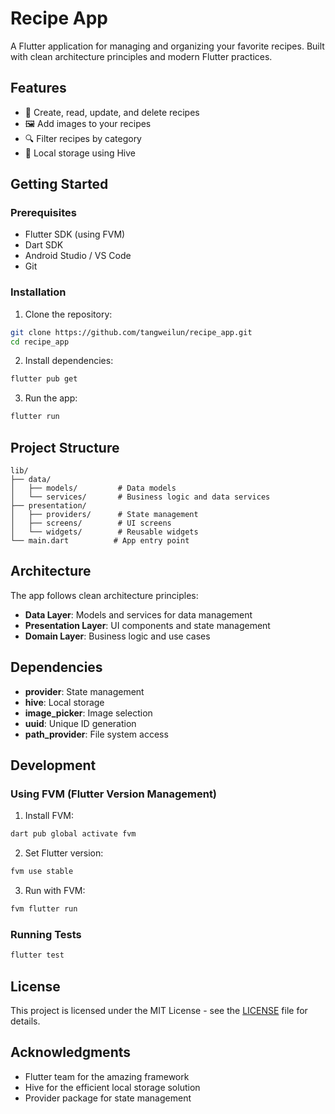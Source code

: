# Recipe App

A Flutter application for managing and organizing your favorite recipes. Built with clean architecture principles and modern Flutter practices.

## Features

- 📱 Create, read, update, and delete recipes
- 🖼️ Add images to your recipes
- 🔍 Filter recipes by category
- 💾 Local storage using Hive

## Getting Started

### Prerequisites

- Flutter SDK (using FVM)
- Dart SDK
- Android Studio / VS Code
- Git

### Installation

1. Clone the repository:

```bash
git clone https://github.com/tangweilun/recipe_app.git
cd recipe_app
```

2. Install dependencies:

```bash
flutter pub get
```

3. Run the app:

```bash
flutter run
```

## Project Structure

```
lib/
├── data/
│   ├── models/         # Data models
│   └── services/       # Business logic and data services
├── presentation/
│   ├── providers/      # State management
│   ├── screens/        # UI screens
│   └── widgets/        # Reusable widgets
└── main.dart          # App entry point
```

## Architecture

The app follows clean architecture principles:

- **Data Layer**: Models and services for data management
- **Presentation Layer**: UI components and state management
- **Domain Layer**: Business logic and use cases

## Dependencies

- **provider**: State management
- **hive**: Local storage
- **image_picker**: Image selection
- **uuid**: Unique ID generation
- **path_provider**: File system access

## Development

### Using FVM (Flutter Version Management)

1. Install FVM:

```bash
dart pub global activate fvm
```

2. Set Flutter version:

```bash
fvm use stable
```

3. Run with FVM:

```bash
fvm flutter run
```

### Running Tests

```bash
flutter test
```

## License

This project is licensed under the MIT License - see the [LICENSE](LICENSE) file for details.

## Acknowledgments

- Flutter team for the amazing framework
- Hive for the efficient local storage solution
- Provider package for state management
